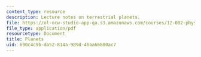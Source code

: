 ```yaml
---
content_type: resource
description: Lecture notes on terrestrial planets.
file: https://ol-ocw-studio-app-qa.s3.amazonaws.com/courses/12-002-physics-and-chemistry-of-the-terrestrial-planets-fall-2008/690c4c9bda52814a989d4baa66880ac7_MIT12_002f08_lec31.pdf
file_type: application/pdf
resourcetype: Document
title: Planets
uid: 690c4c9b-da52-814a-989d-4baa66880ac7
---
```

